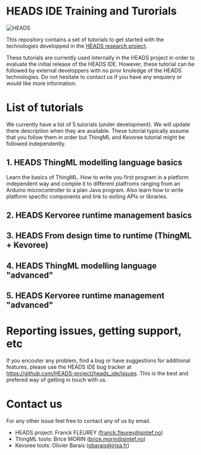 HEADS IDE Training and Turorials
================================

![HEADS](http://heads-project.eu/sites/default/files/heads_large.png)

This repository contains a set of tutorials to get started with the technologies developped in the [HEADS research project](http://heads-project.eu/). 

These tutorials are currently used internally in the HEADS project in order to evaluate the initial release of the HEADS IDE. However, these tutorial can be followed by external developpers with no prior knoledge of the HEADS technologies. Do not hesitate to contact us if you have any enquiery or would like more information.

# List of tutorials

We currently have a list of 5 tutorials (under development). We will update there description when they are available. These tutorial typically assume that you follow them in order but ThingML and Kevoree tutorial might be followed independently.

## 1. HEADS ThingML modelling language basics
Learn the basics of ThingML. How to write you first program in a platform independent way and compile it to different platfroms ranging from an Arduino microcontroller to a plan Java program. Also learn how to write platform specific components and link to exiting APIs or libraries.

## 2. HEADS Kervoree runtime management basics

## 3. HEADS From design time to runtime (ThingML + Kevoree)

## 4. HEADS ThingML modelling language "advanced"

## 5. HEADS Kervoree runtime management "advanced"

# Reporting issues, getting support, etc

If you encouter any problem, find a bug or have suggestions for additional features, please use the HEADS IDE bug tracker at https://github.com/HEADS-project/heads_ide/issues. This is the best and prefered way of getting in touch with us.

# Contact us

For any other issue feel free to contact any of us by email.

* HEADS project: Franck FLEUREY (franck.fleurey@sintef.no)
* ThingML tools: Brice MORIN (brice.morin@sintef.no)
* Kevoree tools: Olivier Barais (obarais@irisa.fr)
